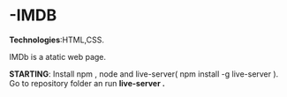 # -IMDB

<b>Technologies</b>:HTML,CSS.

IMDb is a atatic web page.

<b>STARTING</b>: Install npm , node and live-server( npm install -g live-server ). Go to repository folder an run <b>live-server .</b>

 
